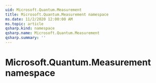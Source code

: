 ```yaml
---
uid: Microsoft.Quantum.Measurement
title: Microsoft.Quantum.Measurement namespace
ms.date: 11/2/2020 12:00:00 AM
ms.topic: article
qsharp.kind: namespace
qsharp.name: Microsoft.Quantum.Measurement
qsharp.summary: ''
---
```


# Microsoft.Quantum.Measurement namespace



